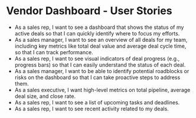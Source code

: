 # Vendor Dashboard - User Stories

*   As a sales rep, I want to see a dashboard that shows the status of my active deals so that I can quickly identify where to focus my efforts.
*   As a sales manager, I want to see an overview of all deals for my team, including key metrics like total deal value and average deal cycle time, so that I can track performance.
*   As a sales rep, I want to see visual indicators of deal progress (e.g., progress bars) so that I can easily understand the status of each deal.
*   As a sales manager, I want to be able to identify potential roadblocks or risks on the dashboard so that I can take proactive steps to address them.
*   As a sales executive, I want high-level metrics on total pipeline, average deal size, and close rate.
*   As a sales rep, I want to see a list of upcoming tasks and deadlines.
*  As a sales rep, I want to see recent activity related to my deals.